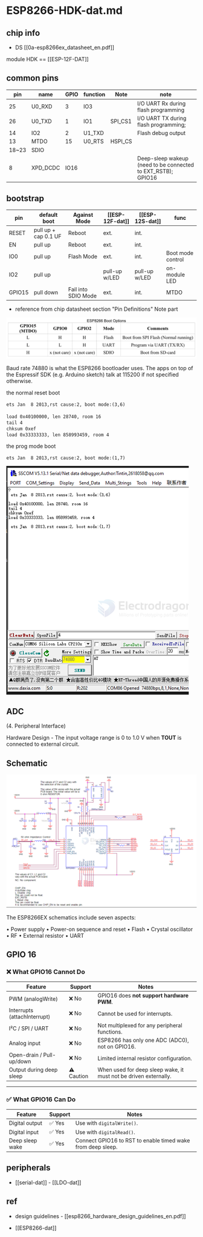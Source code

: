 
# ESP8266-HDK-dat.md


## chip info 

- DS [[0a-esp8266ex_datasheet_en.pdf]]

module HDK == [[ESP-12F-DAT]]

## common pins 


| pin   | name     | GPIO | function | Note    | note                                                         |
| ----- | -------- | ---- | -------- | ------- | ------------------------------------------------------------ |
| 25    | U0_RXD   | 3    | IO3      |         | I/O UART Rx during flash programming                         |
| 26    | U0_TXD   | 1    | IO1      | SPI_CS1 | I/O UART TX during flash programming;                        |
| 14    | IO2      | 2    | U1_TXD   |         | Flash debug output                                           |
| 13    | MTDO     | 15   | U0_RTS   | HSPI_CS |                                                              |
| 18~23 | SDIO     |      |          |         |                                                              |
| 8     | XPD_DCDC | IO16 |          |         | Deep-sleep wakeup (need to be connected to EXT_RSTB); GPIO16 |


## bootstrap

| pin    | default boot         | Against Mode        | [[ESP-12F-dat]] | [[ESP-12S-dat]] | func              |
| ------ | -------------------- | ------------------- | --------------- | --------------- | ----------------- |
| RESET  | pull up + cap 0.1 UF | Reboot              | ext.            | int.            |                   |
| EN     | pull up              | Reboot              | ext.            | int.            |                   |
| IO0    | pull up              | Flash Mode          | ext.            | int.            | Boot mode control |
| IO2    | pull up              |                     | pull-up w/LED   | pull-up w/LED   | on-module LED     |
| GPIO15 | pull down            | Fail into SDIO Mode | ext.            | int.            | MTDO              |

- reference from chip datasheet section "Pin Definitions" Note part

![](15-46-00-28-03-2023.png)

Baud rate 74880 is what the ESP8266 bootloader uses. The apps on top of the Espressif SDK (e.g. Arduino sketch) talk at 115200 if not specified otherwise.

the normal reset boot 

    ets Jan  8 2013,rst cause:2, boot mode:(3,6)

    load 0x40100000, len 28740, room 16 
    tail 4
    chksum 0xef
    load 0x33333333, len 858993459, room 4 

the prog mode boot 

    ets Jan  8 2013,rst cause:2, boot mode:(1,7)

![](2025-06-11-18-18-29.png)


## ADC

(4. Peripheral Interface)

Hardware Design - The input voltage range is 0 to 1.0 V when **TOUT** is connected to external circuit.




## Schematic 

![](2025-05-14-17-59-15.png)

The ESP8266EX schematics include seven aspects: 

• Power supply 
• Power-on sequence and reset 
• Flash 
• Crystal oscillator 
• RF 
• External resistor 
• UART

## GPIO 16 



### ❌ What GPIO16 **Cannot** Do

| Feature                   | Support | Notes                                                                 |
|---------------------------|---------|-----------------------------------------------------------------------|
| PWM (analogWrite)         | ❌ No   | GPIO16 does **not support hardware PWM**.                            |
| Interrupts (attachInterrupt) | ❌ No   | Cannot be used for interrupts.                                       |
| I²C / SPI / UART          | ❌ No   | Not multiplexed for any peripheral functions.                        |
| Analog input              | ❌ No   | ESP8266 has only one ADC (ADC0), not on GPIO16.                      |
| Open-drain / Pull-up/down | ❌ No   | Limited internal resistor configuration.                             |
| Output during deep sleep  | ⚠️ Caution | When used for deep sleep wake, it must not be driven externally.     |

---

### ✅ What GPIO16 **Can** Do

| Feature               | Support | Notes                                                           |
|-----------------------|---------|-----------------------------------------------------------------|
| Digital output        | ✅ Yes  | Use with `digitalWrite()`.                                     |
| Digital input         | ✅ Yes  | Use with `digitalRead()`.                                      |
| Deep sleep wake       | ✅ Yes  | Connect GPIO16 to RST to enable timed wake from deep sleep. 


## peripherals 

- [[serial-dat]] - [[LDO-dat]]



## ref 

- design guidelines - [[esp8266_hardware_design_guidelines_en.pdf]]


- [[ESP8266-dat]]